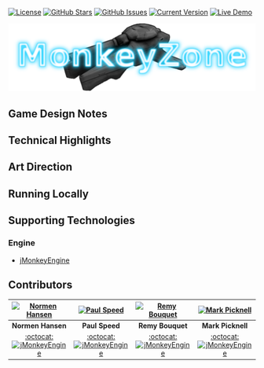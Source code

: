 [![License](https://img.shields.io/badge/License-BSD%203--Clause-blue.svg)](https://opensource.org/licenses/BSD-3-Clause) [![GitHub Stars](https://img.shields.io/github/stars/SkidRunner/MonkeyZone.svg)](https://github.com/SkidRunner/MonkeyZone/stargazers)
[![GitHub Issues](https://img.shields.io/github/issues/SkidRunner/MonkeyZone.svg)](https://github.com/SkidRunner/MonkeyZone/issues) [![Current Version](https://img.shields.io/badge/version-1.0.0-green.svg)](https://github.com/SkidRunner/MonkeyZone) [![Live Demo](https://img.shields.io/badge/demo-online-red.svg)]()

[![README](https://github.com/SkidRunner/MonkeyZone/blob/master/README.png)]()

## Game Design Notes

## Technical Highlights

## Art Direction

## Running Locally

## Supporting Technologies
### Engine
* [jMonkeyEngine](http://jmonkeyengine.org/)

## Contributors

| [![Normen Hansen](https://jme-hub-cdn-jmonkeyengineor.netdna-ssl.com/user_avatar/hub.jmonkeyengine.org/normen/120/337_1.png)](https://hub.jmonkeyengine.org/users/normen) | [![Paul Speed](https://jme-hub-cdn-jmonkeyengineor.netdna-ssl.com/user_avatar/hub.jmonkeyengine.org/pspeed/120/516_1.png)](https://hub.jmonkeyengine.org/users/pspeed) | [![Remy Bouquet](https://jme-hub-cdn-jmonkeyengineor.netdna-ssl.com/user_avatar/hub.jmonkeyengine.org/nehon/120/393_1.png)](https://hub.jmonkeyengine.org/users/nehon) | [![Mark Picknell](https://jme-hub-cdn-jmonkeyengineor.netdna-ssl.com/user_avatar/hub.jmonkeyengine.org/skidrunner/120/1937_1.png)](https://hub.jmonkeyengine.org/users/skidrunner) |
|:---:|:---:|:---:|:---:|
| **Normen Hansen** | **Paul Speed** | **Remy Bouquet** | **Mark Picknell** |
| [:octocat:](https://github.com/normen) [![jMonkeyEngine](https://avatars0.githubusercontent.com/u/1562906?v=3&s=20)](https://hub.jmonkeyengine.org/users/normen) | [:octocat:](https://github.com/pspeed42) [![jMonkeyEngine](https://avatars0.githubusercontent.com/u/1562906?v=3&s=20)](https://hub.jmonkeyengine.org/users/pspeed) | [:octocat:](https://github.com/nehon) [![jMonkeyEngine](https://avatars0.githubusercontent.com/u/1562906?v=3&s=20)](https://hub.jmonkeyengine.org/users/nehon) | [:octocat:](https://github.com/skidrunner) [![jMonkeyEngine](https://avatars0.githubusercontent.com/u/1562906?v=3&s=20)](https://hub.jmonkeyengine.org/users/skidrunner) |
